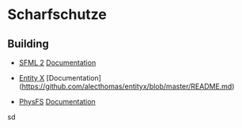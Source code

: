 # Scharfschutze

## Building
* [SFML 2](https://github.com/SFML/SFML) [Documentation](https://www.sfml-dev.org/documentation/2.4.2/)

* [Entity X](https://github.com/alecthomas/entityx) [Documentation] (https://github.com/alecthomas/entityx/blob/master/README.md)
* [PhysFS](https://icculus.org/physfs/) [Documentation](https://icculus.org/physfs/docs/html/)

sd
